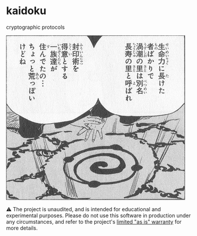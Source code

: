 # kaidoku
cryptographic protocols

![](./uzumaki-fuinjutsu.webp)

⚠️ The project is unaudited, and is intended for educational and experimental purposes. Please do not use this software in production under any circumstances, and refer to the project's [limited "as is" warranty](./LICENSE.md) for more details.